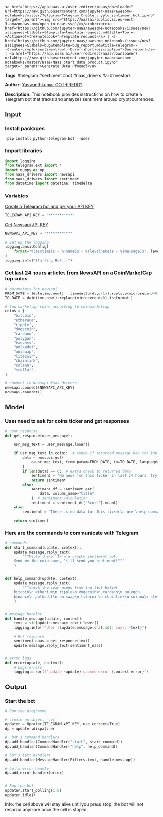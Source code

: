     <a href="https://app.naas.ai/user-redirect/naas/downloader?url=https://raw.githubusercontent.com/jupyter-naas/awesome-notebooks/master/Telegram/Telegram_Create_crypto_sentiment_bot.ipynb" target="_parent"><img src="https://naasai-public.s3.eu-west-3.amazonaws.com/open_in_naas.svg"/></a><br><br><a href="https://github.com/jupyter-naas/awesome-notebooks/issues/new?assignees=&labels=&template=template-request.md&title=Tool+-+Action+of+the+notebook+">Template request</a> | <a href="https://github.com/jupyter-naas/awesome-notebooks/issues/new?assignees=&labels=bug&template=bug_report.md&title=Telegram+-+Create+crypto+sentiment+bot:+Error+short+description">Bug report</a> | <a href="https://app.naas.ai/user-redirect/naas/downloader?url=https://raw.githubusercontent.com/jupyter-naas/awesome-notebooks/master/Naas/Naas_Start_data_product.ipynb" target="_parent">Generate Data Product</a>

**Tags:** #telegram #sentiment #bot #naas_drivers #ai #investors

**Author:** [Yaswanthkumar GOTHIREDDY](https://www.linkedin.com/in/yaswanthkumargothireddy/)

**Description:** This notebook provides instructions on how to create a Telegram bot that tracks and analyzes sentiment around cryptocurrencies.

## Input

### Install packages


```python
!pip install python-telegram-bot --user
```

### Import libraries


```python
import logging
from telegram.ext import *
import numpy as np
from naas_drivers import newsapi
from naas_drivers import sentiment
from datetime import datetime, timedelta
```

### Variables

[Create a Telegram bot and get your API KEY](https://core.telegram.org/bots#6-botfather)


```python
TELEGRAM_API_KEY = "***********"
```

[Get Newsapi API KEY](https://newsapi.org/)


```python
NEWSAPI_API_KEY = "***********"
```


```python
# Set up the logging
logging.basicConfig(
    format="%(asctime)s - %(name)s - %(levelname)s - %(message)s", level=logging.INFO
)
logging.info("Starting Bot...")
```

### Get last 24 hours articles from NewsAPI on a CoinMarketCap top coins


```python
# parameters for newsapi
FROM_DATE = (datetime.now() - timedelta(days=1)).replace(microsecond=0).isoformat()
TO_DATE = datetime.now().replace(microsecond=0).isoformat()

# top marketcap coins according to coinmarketcap
coins = [
    "bitcoin",
    "ethereum",
    "ripple",
    "dogecoin",
    "cardano",
    "polygon",
    "binance",
    "polkadot",
    "uniswap",
    "litecoin",
    "chainlink",
    "solana",
    "stellar",
]

# connect to Newsapi Naas drivers
newsapi.connect(NEWSAPI_API_KEY)
newsapi.connect()
```

## Model

### User need to ask for coins ticker and get responses


```python
# user_response
def get_response(user_message):

    usr_msg_text = user_message.lower()

    if usr_msg_text in coins:  # check if returned message has the top coins
        data = newsapi.get(
            q=usr_msg_text, from_param=FROM_DATE, to=TO_DATE, language="en"
        )
        if len(data) == 0:  # extra check to returned data
            sentiment = "No news for this ticker in last 24 hours, try another"
            return sentiment
        else:
            sentiment_df = sentiment.get(
                data, column_name="title"
            )  # sentiment calculation
            sentiment = sentiment_df["Score"].mean()
    else:
        sentiment = "There is no data for this ticker\n use \help command"

    return sentiment
```

### Here are the commands to communicate with Telegram


```python
# commands
def start_command(update, context):
    update.message.reply_text(
        """Hello there! I\'m a crypto sentiment bot.
    Send me the coin name, I\'ll send you sentiment!"""
    )


def help_command(update, context):
    update.message.reply_text(
        """check the coin names from the list below!
    bitcoin\n etherium\n ripple\n dogecoin\n cardano\n polygon
    binance\n polkadot\n uniswap\n litecoin\n chainlink\n solana\n stellar"""
    )


# message handler
def handle_message(update, context):
    text = str(update.message.text).lower()
    logging.info(f"User ({update.message.chat.id}) says: {text}")

    # Bot response
    sentiment_naas = get_response(text)
    update.message.reply_text(sentiment_naas)


# error logs
def error(update, context):
    # Logs errors
    logging.error(f"Update {update} caused error {context.error}")
```

## Output

### Start the bot


```python
# Run the programme

# create an object "bot"
updater = Updater(TELEGRAM_API_KEY, use_context=True)
dp = updater.dispatcher

#  bot's command handlers
dp.add_handler(CommandHandler("start", start_command))
dp.add_handler(CommandHandler("help", help_command))

# bot's text handlers
dp.add_handler(MessageHandler(Filters.text, handle_message))

# bot's error handler
dp.add_error_handler(error)


# Run the bot
updater.start_polling(1.0)
updater.idle()
```

Info: the cell above will stay alive until you press stop, the bot will not respond anymore once the cell is stoped.
